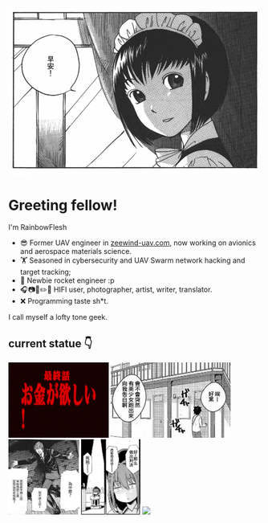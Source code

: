 ![Ohayōgozaimasuha](asset/images/banner.jpg)

# Greeting fellow!

I'm RainbowFlesh

- 😎 Former UAV engineer in [zeewind-uav.com](https://www.zeewind-uav.com), now working on avionics and aerospace materials science.
- 🏋️ Seasoned in cybersecurity and UAV Swarm network hacking and target tracking;
- 🚀 Newbie rocket engineer :p
- 🎧📷🎨✏️🔬 HIFI user, photographer, artist, writer, translator.
- ❌ Programming taste sh*t.

I call myself a lofty tone geek.

## current statue 👇

<p float="left">
<img src="asset/images/statues.jpg" height="150" />
<img src="asset/images/statues1.jpg" height="150" />
<img src="asset/images/statues2.jpg" height="150" />
<img src="asset/images/statues3.jpg" height="150" />
<img src="asset/images/i�unicode.png" height="150" />
</p>

